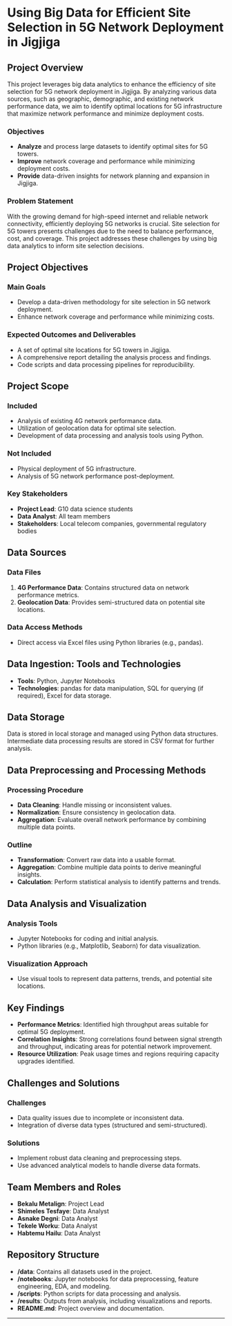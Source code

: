 # Using Big Data for Efficient Site Selection in 5G Network Deployment in Jigjiga

## Project Overview

This project leverages big data analytics to enhance the efficiency of site selection for 5G network deployment in Jigjiga. By analyzing various data sources, such as geographic, demographic, and existing network performance data, we aim to identify optimal locations for 5G infrastructure that maximize network performance and minimize deployment costs.

### Objectives

- **Analyze** and process large datasets to identify optimal sites for 5G towers.
- **Improve** network coverage and performance while minimizing deployment costs.
- **Provide** data-driven insights for network planning and expansion in Jigjiga.

### Problem Statement

With the growing demand for high-speed internet and reliable network connectivity, efficiently deploying 5G networks is crucial. Site selection for 5G towers presents challenges due to the need to balance performance, cost, and coverage. This project addresses these challenges by using big data analytics to inform site selection decisions.

## Project Objectives

### Main Goals

- Develop a data-driven methodology for site selection in 5G network deployment.
- Enhance network coverage and performance while minimizing costs.

### Expected Outcomes and Deliverables

- A set of optimal site locations for 5G towers in Jigjiga.
- A comprehensive report detailing the analysis process and findings.
- Code scripts and data processing pipelines for reproducibility.

## Project Scope

### Included

- Analysis of existing 4G network performance data.
- Utilization of geolocation data for optimal site selection.
- Development of data processing and analysis tools using Python.

### Not Included

- Physical deployment of 5G infrastructure.
- Analysis of 5G network performance post-deployment.

### Key Stakeholders

- **Project Lead**: G10 data science students
- **Data Analyst**: All team members
- **Stakeholders**: Local telecom companies, governmental regulatory bodies

## Data Sources

### Data Files

1. **4G Performance Data**: Contains structured data on network performance metrics.
2. **Geolocation Data**: Provides semi-structured data on potential site locations.

### Data Access Methods

- Direct access via Excel files using Python libraries (e.g., pandas).

## Data Ingestion: Tools and Technologies

- **Tools**: Python, Jupyter Notebooks
- **Technologies**: pandas for data manipulation, SQL for querying (if required), Excel for data storage.

## Data Storage

Data is stored in local storage and managed using Python data structures. Intermediate data processing results are stored in CSV format for further analysis.

## Data Preprocessing and Processing Methods

### Processing Procedure

- **Data Cleaning**: Handle missing or inconsistent values.
- **Normalization**: Ensure consistency in geolocation data.
- **Aggregation**: Evaluate overall network performance by combining multiple data points.

### Outline

- **Transformation**: Convert raw data into a usable format.
- **Aggregation**: Combine multiple data points to derive meaningful insights.
- **Calculation**: Perform statistical analysis to identify patterns and trends.

## Data Analysis and Visualization

### Analysis Tools

- Jupyter Notebooks for coding and initial analysis.
- Python libraries (e.g., Matplotlib, Seaborn) for data visualization.

### Visualization Approach

- Use visual tools to represent data patterns, trends, and potential site locations.

## Key Findings

- **Performance Metrics**: Identified high throughput areas suitable for optimal 5G deployment.
- **Correlation Insights**: Strong correlations found between signal strength and throughput, indicating areas for potential network improvement.
- **Resource Utilization**: Peak usage times and regions requiring capacity upgrades identified.

## Challenges and Solutions

### Challenges

- Data quality issues due to incomplete or inconsistent data.
- Integration of diverse data types (structured and semi-structured).

### Solutions

- Implement robust data cleaning and preprocessing steps.
- Use advanced analytical models to handle diverse data formats.

## Team Members and Roles

- **Bekalu Metalign**: Project Lead
- **Shimeles Tesfaye**: Data Analyst
- **Asnake Degni**: Data Analyst
- **Tekele Worku**: Data Analyst
- **Habtemu Hailu**: Data Analyst

## Repository Structure

- **/data**: Contains all datasets used in the project.
- **/notebooks**: Jupyter notebooks for data preprocessing, feature engineering, EDA, and modeling.
- **/scripts**: Python scripts for data processing and analysis.
- **/results**: Outputs from analysis, including visualizations and reports.
- **README.md**: Project overview and documentation.


---


